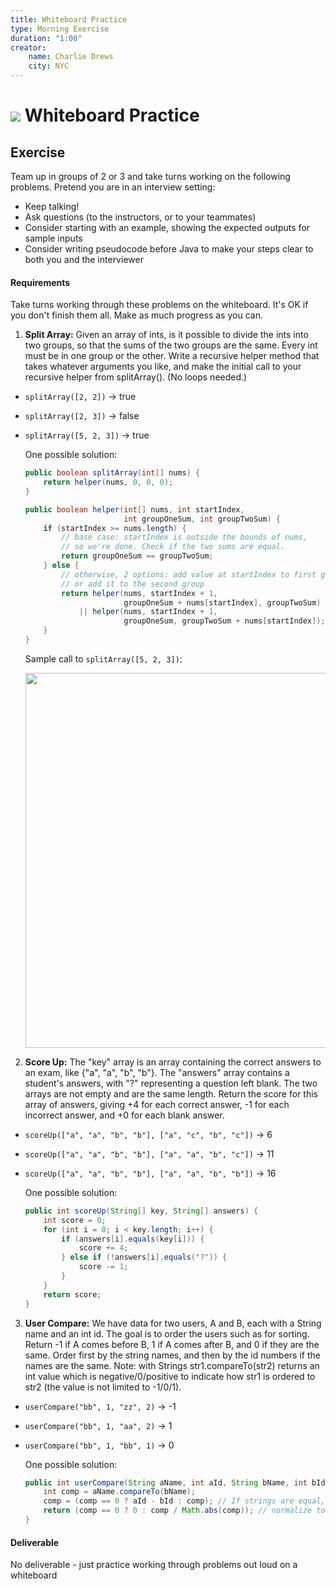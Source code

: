 ```yaml
---
title: Whiteboard Practice
type: Morning Exercise
duration: "1:00"
creator:
    name: Charlie Drews
    city: NYC
---
```


# ![](https://ga-dash.s3.amazonaws.com/production/assets/logo-9f88ae6c9c3871690e33280fcf557f33.png) Whiteboard Practice

## Exercise

Team up in groups of 2 or 3 and take turns working on the following problems. Pretend you are in an interview setting:
- Keep talking!
- Ask questions (to the instructors, or to your teammates)
- Consider starting with an example, showing the expected outputs for sample inputs
- Consider writing pseudocode before Java to make your steps clear to both you and the interviewer

#### Requirements

Take turns working through these problems on the whiteboard. It's OK if you don't finish them all. Make as much progress as you can.

1. **Split Array:** Given an array of ints, is it possible to divide the ints into two groups, so that the sums of the two groups are the same. Every int must be in one group or the other. Write a recursive helper method that takes whatever arguments you like, and make the initial call to your recursive helper from splitArray(). (No loops needed.)

  - `splitArray([2, 2])` → true
  - `splitArray([2, 3])` → false
  - `splitArray([5, 2, 3])` → true

    One possible solution:

    ```java
    public boolean splitArray(int[] nums) {
        return helper(nums, 0, 0, 0);
    }

    public boolean helper(int[] nums, int startIndex,
                          int groupOneSum, int groupTwoSum) {
        if (startIndex >= nums.length) {
            // base case: startIndex is outside the bounds of nums,
            // so we're done. Check if the two sums are equal.
            return groupOneSum == groupTwoSum;
        } else {
            // otherwise, 2 options: add value at startIndex to first group,
            // or add it to the second group
            return helper(nums, startIndex + 1,
                          groupOneSum + nums[startIndex], groupTwoSum)
                || helper(nums, startIndex + 1,
                          groupOneSum, groupTwoSum + nums[startIndex]);
        }
    }
    ```

    Sample call to `splitArray([5, 2, 3])`:
    
    <img src="images/splitArray.png" width="600"/>

2. **Score Up:** The "key" array is an array containing the correct answers to an exam, like {"a", "a", "b", "b"}. The "answers" array contains a student's answers, with "?" representing a question left blank. The two arrays are not empty and are the same length. Return the score for this array of answers, giving +4 for each correct answer, -1 for each incorrect answer, and +0 for each blank answer.

  - `scoreUp(["a", "a", "b", "b"], ["a", "c", "b", "c"])` → 6
  - `scoreUp(["a", "a", "b", "b"], ["a", "a", "b", "c"])` → 11
  - `scoreUp(["a", "a", "b", "b"], ["a", "a", "b", "b"])` → 16

    One possible solution:

    ```java
    public int scoreUp(String[] key, String[] answers) {
        int score = 0;
        for (int i = 0; i < key.length; i++) {
            if (answers[i].equals(key[i])) {
                score += 4;
            } else if (!answers[i].equals("?")) {
                score -= 1;
            }
        }
        return score;
    }
    ```

3. **User Compare:** We have data for two users, A and B, each with a String name and an int id. The goal is to order the users such as for sorting. Return -1 if A comes before B, 1 if A comes after B, and 0 if they are the same. Order first by the string names, and then by the id numbers if the names are the same. Note: with Strings str1.compareTo(str2) returns an int value which is negative/0/positive to indicate how str1 is ordered to str2 (the value is not limited to -1/0/1).

  - `userCompare("bb", 1, "zz", 2)` → -1
  - `userCompare("bb", 1, "aa", 2)` → 1
  - `userCompare("bb", 1, "bb", 1)` → 0

    One possible solution:

    ```java
    public int userCompare(String aName, int aId, String bName, int bId) {
        int comp = aName.compareTo(bName);
        comp = (comp == 0 ? aId - bId : comp); // If strings are equal, compare IDs
        return (comp == 0 ? 0 : comp / Math.abs(comp)); // normalize to -1 or 1
    }
    ```

#### Deliverable

No deliverable - just practice working through problems out loud on a whiteboard
